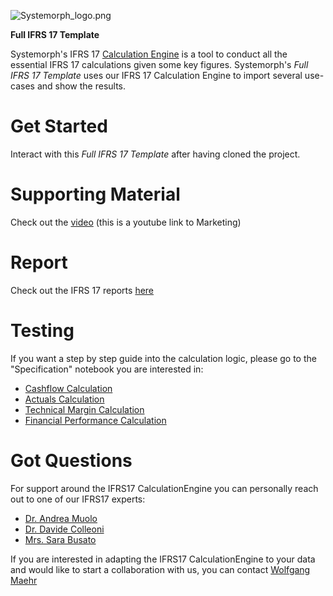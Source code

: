 ![Systemorph_logo.png](https://portal.systemorph.cloud/api/project/userclone/env/dev/file/download?path=Images/Systemorph_logo.png)

**Full IFRS 17 Template**

Systemorph's IFRS 17 [Calculation Engine](https://portal.systemorph.cloud/api/project/ifrs17ce/env/dev/) is a tool to conduct all the essential IFRS 17 calculations given some key figures.
Systemorph's *Full IFRS 17 Template* uses our IFRS 17 Calculation Engine to import several use-cases and show the results. 

# Get Started

Interact with this *Full IFRS 17 Template* after having cloned the project.

# Supporting Material

Check out the [video]() (this is a youtube link to Marketing)

# Report

Check out the IFRS 17 reports [here](./Report/Reports)

# Testing

If you want a step by step guide into the calculation logic, please go to the "Specification" notebook you are interested in:
- [Cashflow Calculation](./Test/SpecificationsImportCashflows)
- [Actuals Calculation](./Test/SpecificationsImportActuals)
- [Technical Margin Calculation](./Test/SpecificationsTechnicalMargin)
- [Financial Performance Calculation](./Test/SpecificationsFinancialPerformance)

# Got Questions

For support around the IFRS17 CalculationEngine you can personally reach out to one of our IFRS17 experts: 
- [Dr. Andrea Muolo]()
- [Dr. Davide Colleoni](https://www.linkedin.com/in/davidecolleoni/)
- [Mrs. Sara Busato]()

If you are interested in adapting the IFRS17 CalculationEngine to your data and would like to start a collaboration with us, you can contact [Wolfgang Maehr]()